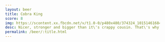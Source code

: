 ```yaml
---
layout: beer
title: Cobra King
score: 8
img: https://scontent.xx.fbcdn.net/v/t1.0-0/p480x480/374324_10151461684623745_844347532_n.jpg?oh=74734b35b595bd1d4e436273ac16cf65&oe=58CEC234
desc: Nicer, stronger and bigger than it\'s crappy cousin. That\'s why it\'s the king
permalink: /beer/:title.html
---
```

